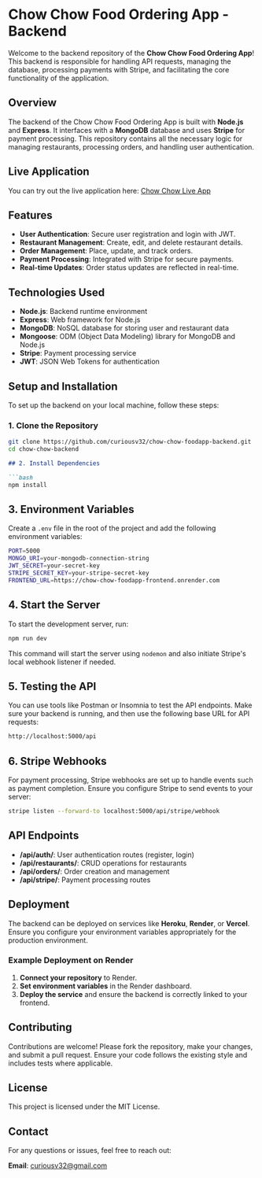 # Chow Chow Food Ordering App - Backend

Welcome to the backend repository of the **Chow Chow Food Ordering App**! This backend is responsible for handling API requests, managing the database, processing payments with Stripe, and facilitating the core functionality of the application.

## Overview

The backend of the Chow Chow Food Ordering App is built with **Node.js** and **Express**. It interfaces with a **MongoDB** database and uses **Stripe** for payment processing. This repository contains all the necessary logic for managing restaurants, processing orders, and handling user authentication.

## Live Application

You can try out the live application here: [Chow Chow Live App](https://chow-chow-foodapp-frontend.onrender.com)

## Features

- **User Authentication**: Secure user registration and login with JWT.
- **Restaurant Management**: Create, edit, and delete restaurant details.
- **Order Management**: Place, update, and track orders.
- **Payment Processing**: Integrated with Stripe for secure payments.
- **Real-time Updates**: Order status updates are reflected in real-time.

## Technologies Used

- **Node.js**: Backend runtime environment
- **Express**: Web framework for Node.js
- **MongoDB**: NoSQL database for storing user and restaurant data
- **Mongoose**: ODM (Object Data Modeling) library for MongoDB and Node.js
- **Stripe**: Payment processing service
- **JWT**: JSON Web Tokens for authentication

## Setup and Installation

To set up the backend on your local machine, follow these steps:

### 1. Clone the Repository

```bash
git clone https://github.com/curiousv32/chow-chow-foodapp-backend.git
cd chow-chow-backend
```

```markdown
## 2. Install Dependencies

```bash
npm install
```

## 3. Environment Variables

Create a `.env` file in the root of the project and add the following environment variables:

```bash
PORT=5000
MONGO_URI=your-mongodb-connection-string
JWT_SECRET=your-secret-key
STRIPE_SECRET_KEY=your-stripe-secret-key
FRONTEND_URL=https://chow-chow-foodapp-frontend.onrender.com
```

## 4. Start the Server

To start the development server, run:

```bash
npm run dev
```

This command will start the server using `nodemon` and also initiate Stripe's local webhook listener if needed.

## 5. Testing the API

You can use tools like Postman or Insomnia to test the API endpoints. Make sure your backend is running, and then use the following base URL for API requests:

```bash
http://localhost:5000/api
```

## 6. Stripe Webhooks

For payment processing, Stripe webhooks are set up to handle events such as payment completion. Ensure you configure Stripe to send events to your server:

```bash
stripe listen --forward-to localhost:5000/api/stripe/webhook
```

## API Endpoints

- **/api/auth/**: User authentication routes (register, login)
- **/api/restaurants/**: CRUD operations for restaurants
- **/api/orders/**: Order creation and management
- **/api/stripe/**: Payment processing routes

## Deployment

The backend can be deployed on services like **Heroku**, **Render**, or **Vercel**. Ensure you configure your environment variables appropriately for the production environment.

### Example Deployment on Render

1. **Connect your repository** to Render.
2. **Set environment variables** in the Render dashboard.
3. **Deploy the service** and ensure the backend is correctly linked to your frontend.

## Contributing

Contributions are welcome! Please fork the repository, make your changes, and submit a pull request. Ensure your code follows the existing style and includes tests where applicable.

## License

This project is licensed under the MIT License.

## Contact

For any questions or issues, feel free to reach out:

**Email**: curiousv32@gmail.com
```
